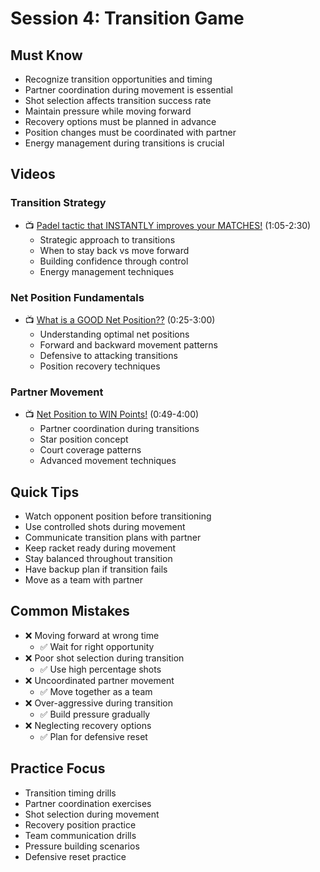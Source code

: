 # Session 4: Transition Game

## Must Know
- Recognize transition opportunities and timing
- Partner coordination during movement is essential
- Shot selection affects transition success rate
- Maintain pressure while moving forward
- Recovery options must be planned in advance
- Position changes must be coordinated with partner
- Energy management during transitions is crucial

## Videos
### Transition Strategy
- 📺 [Padel tactic that INSTANTLY improves your MATCHES!](https://youtu.be/GmBD24JRzKw?t=65) (1:05-2:30)
  - Strategic approach to transitions
  - When to stay back vs move forward
  - Building confidence through control
  - Energy management techniques

### Net Position Fundamentals
- 📺 [What is a GOOD Net Position??](https://youtu.be/cHDneNYKgm0?t=25) (0:25-3:00)
  - Understanding optimal net positions
  - Forward and backward movement patterns
  - Defensive to attacking transitions
  - Position recovery techniques

### Partner Movement
- 📺 [Net Position to WIN Points!](https://youtu.be/HnLbsGp7Zag?t=49) (0:49-4:00)
  - Partner coordination during transitions
  - Star position concept
  - Court coverage patterns
  - Advanced movement techniques

## Quick Tips
- Watch opponent position before transitioning
- Use controlled shots during movement
- Communicate transition plans with partner
- Keep racket ready during movement
- Stay balanced throughout transition
- Have backup plan if transition fails
- Move as a team with partner

## Common Mistakes
- ❌ Moving forward at wrong time
  - ✅ Wait for right opportunity
- ❌ Poor shot selection during transition
  - ✅ Use high percentage shots
- ❌ Uncoordinated partner movement
  - ✅ Move together as a team
- ❌ Over-aggressive during transition
  - ✅ Build pressure gradually
- ❌ Neglecting recovery options
  - ✅ Plan for defensive reset

## Practice Focus
- Transition timing drills
- Partner coordination exercises
- Shot selection during movement
- Recovery position practice
- Team communication drills
- Pressure building scenarios
- Defensive reset practice 
